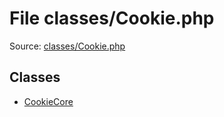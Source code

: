 File classes/Cookie.php
=========

Source: [classes/Cookie.php](https://github.com/PrestaShop/PrestaShop/blob/1.6.0.7/classes/Cookie.php)


Classes
-------

* [CookieCore](class.CookieCore.md)

